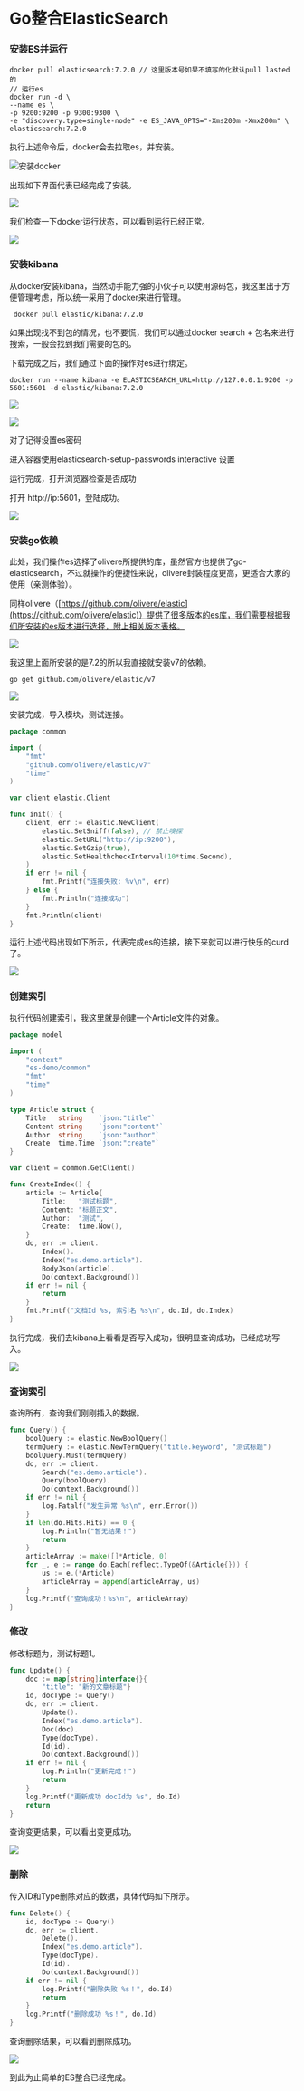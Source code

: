 # Go整合ElasticSearch

### &#x20;安装ES并运行

```
docker pull elasticsearch:7.2.0 // 这里版本号如果不填写的化默认pull lasted的
// 运行es
docker run -d \
--name es \
-p 9200:9200 -p 9300:9300 \
-e "discovery.type=single-node" -e ES_JAVA_OPTS="-Xms200m -Xmx200m" \
elasticsearch:7.2.0
```

执行上述命令后，docker会去拉取es，并安装。

![安装docker](<.gitbook/assets/image (1).png>)

出现如下界面代表已经完成了安装。

![](<.gitbook/assets/image (12).png>)

我们检查一下docker运行状态，可以看到运行已经正常。

![](<.gitbook/assets/image (7).png>)

### 安装kibana

从docker安装kibana，当然动手能力强的小伙子可以使用源码包，我这里出于方便管理考虑，所以统一采用了docker来进行管理。

```
 docker pull elastic/kibana:7.2.0
```

如果出现找不到包的情况，也不要慌，我们可以通过docker search + 包名来进行搜索，一般会找到我们需要的包的。

下载完成之后，我们通过下面的操作对es进行绑定。

```shell
docker run --name kibana -e ELASTICSEARCH_URL=http://127.0.0.1:9200 -p 5601:5601 -d elastic/kibana:7.2.0
```

![](<.gitbook/assets/image (3) (1) (1).png>)

![](<.gitbook/assets/image (17) (1).png>)

对了记得设置es密码

进入容器使用elasticsearch-setup-passwords interactive 设置

运行完成，打开浏览器检查是否成功

打开 http://ip:5601，登陆成功。

![](<.gitbook/assets/image (4) (1).png>)



### 安装go依赖

此处，我们操作es选择了olivere所提供的库，虽然官方也提供了go-elasticsearch，不过就操作的便捷性来说，olivere封装程度更高，更适合大家的使用（亲测体验）。

同样olivere（[https://github.com/olivere/elastic](https://github.com/olivere/elastic)）提供了很多版本的es库，我们需要根据我们所安装的es版本进行选择，附上相关版本表格。

![](<.gitbook/assets/image (18).png>)

我这里上面所安装的是7.2的所以我直接就安装v7的依赖。

```shell
go get github.com/olivere/elastic/v7
```

![](<.gitbook/assets/image (6) (1).png>)

安装完成，导入模块，测试连接。

```go
package common

import (
	"fmt"
	"github.com/olivere/elastic/v7"
	"time"
)

var client elastic.Client

func init() {
	client, err := elastic.NewClient(
		elastic.SetSniff(false), // 禁止嗅探
		elastic.SetURL("http://ip:9200"),
		elastic.SetGzip(true),
		elastic.SetHealthcheckInterval(10*time.Second),
	)
	if err != nil {
		fmt.Printf("连接失败: %v\n", err)
	} else {
		fmt.Println("连接成功")
	}
	fmt.Println(client)
}
```

运行上述代码出现如下所示，代表完成es的连接，接下来就可以进行快乐的curd了。

![](<.gitbook/assets/image (8) (1).png>)

### 创建索引

执行代码创建索引，我这里就是创建一个Article文件的对象。

```go
package model

import (
	"context"
	"es-demo/common"
	"fmt"
	"time"
)

type Article struct {
	Title   string    `json:"title"`
	Content string    `json:"content"`
	Author  string    `json:"author"`
	Create  time.Time `json:"create"`
}

var client = common.GetClient()

func CreateIndex() {
	article := Article{
		Title:   "测试标题",
		Content: "标题正文",
		Author:  "测试",
		Create:  time.Now(),
	}
	do, err := client.
		Index().
		Index("es.demo.article").
		BodyJson(article).
		Do(context.Background())
	if err != nil {
		return
	}
	fmt.Printf("文档Id %s, 索引名 %s\n", do.Id, do.Index)
}
```

执行完成，我们去kibana上看看是否写入成功，很明显查询成功，已经成功写入。

![](<.gitbook/assets/image (5) (1).png>)

### 查询索引

查询所有，查询我们刚刚插入的数据。

```go
func Query() {
	boolQuery := elastic.NewBoolQuery()
	termQuery := elastic.NewTermQuery("title.keyword", "测试标题")
	boolQuery.Must(termQuery)
	do, err := client.
		Search("es.demo.article").
		Query(boolQuery).
		Do(context.Background())
	if err != nil {
		log.Fatalf("发生异常 %s\n", err.Error())
	}
	if len(do.Hits.Hits) == 0 {
		log.Println("暂无结果！")
		return
	}
	articleArray := make([]*Article, 0)
	for _, e := range do.Each(reflect.TypeOf(&Article{})) {
		us := e.(*Article)
		articleArray = append(articleArray, us)
	}
	log.Printf("查询成功！%s\n", articleArray)
}
```

### 修改

修改标题为，测试标题1。

```go
func Update() {
	doc := map[string]interface{}{
		"title": "新的文章标题"}
	id, docType := Query()
	do, err := client.
		Update().
		Index("es.demo.article").
		Doc(doc).
		Type(docType).
		Id(id).
		Do(context.Background())
	if err != nil {
		log.Println("更新完成！")
		return
	}
	log.Printf("更新成功 docId为 %s", do.Id)
	return
}

```

查询变更结果，可以看出变更成功。

![](<.gitbook/assets/image (1) (1).png>)

### 删除

传入ID和Type删除对应的数据，具体代码如下所示。

```go
func Delete() {
	id, docType := Query()
	do, err := client.
		Delete().
		Index("es.demo.article").
		Type(docType).
		Id(id).
		Do(context.Background())
	if err != nil {
		log.Printf("删除失败 %s！", do.Id)
		return
	}
	log.Printf("删除成功 %s！", do.Id)
}

```

查询删除结果，可以看到删除成功。

![](<.gitbook/assets/image (16).png>)

到此为止简单的ES整合已经完成。
